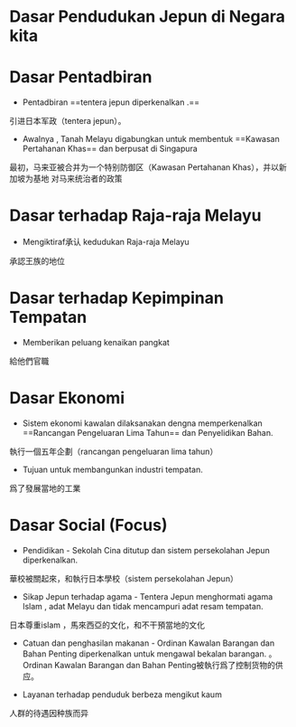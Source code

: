 # Dasar Pendudukan Jepun di Negara kita
# Dasar Pentadbiran
- Pentadbiran ==tentera jepun diperkenalkan .==

引进日本军政（tentera jepun）。

- Awalnya , Tanah Melayu digabungkan untuk membentuk ==Kawasan Pertahanan Khas== dan berpusat di Singapura

最初，马来亚被合并为一个特别防御区（Kawasan Pertahanan Khas），并以新加坡为基地 对马来统治者的政策

# Dasar terhadap Raja-raja Melayu
- Mengiktiraf承认 kedudukan Raja-raja Melayu

承認王族的地位

# Dasar terhadap Kepimpinan Tempatan
- Memberikan peluang kenaikan pangkat

給他們官職

# Dasar Ekonomi
- Sistem ekonomi kawalan dilaksanakan dengna memperkenalkan ==Rancangan Pengeluaran Lima Tahun== dan Penyelidikan Bahan.

執行一個五年企劃（rancangan pengeluaran lima tahun）

- Tujuan untuk membangunkan industri tempatan.

爲了發展當地的工業

# Dasar Social (Focus)
- Pendidikan - Sekolah Cina ditutup dan sistem persekolahan Jepun diperkenalkan.

華校被關起來，和執行日本學校（sistem persekolahan Jepun）

- Sikap Jepun terhadap agama - Tentera Jepun menghormati agama lslam , adat Melayu dan tidak mencampuri adat resam tempatan.

日本尊重islam ，馬來西亞的文化，和不干預當地的文化

- Catuan dan penghasilan makanan - Ordinan Kawalan Barangan dan Bahan Penting diperkenalkan untuk mengawal bekalan barangan.
。
Ordinan Kawalan Barangan dan Bahan Penting被執行爲了控制货物的供应。

- Layanan terhadap penduduk berbeza mengikut kaum

人群的待遇因种族而异